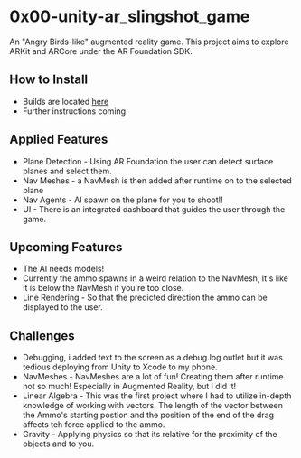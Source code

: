 # 0x00-unity-ar_slingshot_game
 An "Angry Birds-like" augmented reality game. This project aims to explore ARKit and ARCore under the AR Foundation SDK.

 ## How to Install
 - Builds are located [here](https://drive.google.com/drive/folders/1Asb0yfI-RbNbvum4cZBZ88HaGyTOXzBQ?usp=sharing)
 - Further instructions coming.

 ## Applied Features
 - Plane Detection - Using AR Foundation the user can detect surface planes and select them.
 - Nav Meshes - a NavMesh is then added after runtime on to the selected plane
 - Nav Agents - AI spawn on the plane for you to shoot!!
 - UI - There is an integrated dashboard that guides the user through the game.

 ## Upcoming Features
 - The AI needs models!
 - Currently the ammo spawns in a weird relation to the NavMesh, It's like it is below the NavMesh if you're too close. 
 - Line Rendering - So that the predicted direction the ammo can be displayed to the user.

 ## Challenges
 - Debugging, i added text to the screen as a debug.log outlet but it was tedious deploying from Unity to Xcode to my phone.
 - NavMeshes - NavMeshes are a lot of fun! Creating them after runtime not so much! Especially in Augmented Reality, but i did it!
 - Linear Algebra - This was the first project where I had to utilize in-depth knowledge of working with vectors. The length of the vector between the Ammo's starting postion and the position of the end of the drag affects teh force applied to the ammo.
 - Gravity - Applying physics so that its relative for the proximity of the objects and to you.
